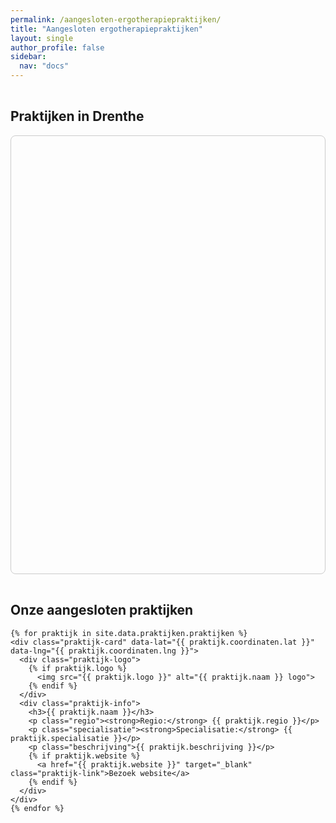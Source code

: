 ```yaml
---
permalink: /aangesloten-ergotherapiepraktijken/
title: "Aangesloten ergotherapiepraktijken"
layout: single
author_profile: false
sidebar:
  nav: "docs"
---
```


<!-- Leaflet CSS toevoegen -->
<link rel="stylesheet" href="https://unpkg.com/leaflet/dist/leaflet.css" />

<div class="praktijken-container">
  <!-- Kaart sectie -->
  <div class="kaart-sectie">
    <h2>Praktijken in Drenthe</h2>
    <div id="drenthe-kaart" class="drenthe-kaart"></div>
  </div>

  <!-- Praktijken lijst -->
  <div class="praktijken-lijst">
    <h2>Onze aangesloten praktijken</h2>
    
    {% for praktijk in site.data.praktijken.praktijken %}
    <div class="praktijk-card" data-lat="{{ praktijk.coordinaten.lat }}" data-lng="{{ praktijk.coordinaten.lng }}">
      <div class="praktijk-logo">
        {% if praktijk.logo %}
          <img src="{{ praktijk.logo }}" alt="{{ praktijk.naam }} logo">
        {% endif %}
      </div>
      <div class="praktijk-info">
        <h3>{{ praktijk.naam }}</h3>
        <p class="regio"><strong>Regio:</strong> {{ praktijk.regio }}</p>
        <p class="specialisatie"><strong>Specialisatie:</strong> {{ praktijk.specialisatie }}</p>
        <p class="beschrijving">{{ praktijk.beschrijving }}</p>
        {% if praktijk.website %}
          <a href="{{ praktijk.website }}" target="_blank" class="praktijk-link">Bezoek website</a>
        {% endif %}
      </div>
    </div>
    {% endfor %}
  </div>
</div>

<!-- Leaflet JS toevoegen -->
<script src="https://unpkg.com/leaflet/dist/leaflet.js"></script>

<!-- Kaart Initialisatie Script -->
<script>
document.addEventListener("DOMContentLoaded", function () {
  // Initialiseer kaart met middelpunt Drenthe
  var kaart = L.map('drenthe-kaart').setView([52.9, 6.6], 9);

  // Voeg OpenStreetMap tegel toe
  L.tileLayer('https://{s}.tile.openstreetmap.org/{z}/{x}/{y}.png', {
    attribution: '&copy; OpenStreetMap-bijdragers'
  }).addTo(kaart);

  // Voeg markers toe met logo's
  {% for praktijk in site.data.praktijken.praktijken %}
    {% if praktijk.coordinaten %}
      var logoIcon = L.icon({
        iconUrl: '{{ praktijk.logo }}',
        iconSize: [40, 40],
        iconAnchor: [20, 40],
        popupAnchor: [0, -40]
      });

      L.marker([{{ praktijk.coordinaten.lat }}, {{ praktijk.coordinaten.lng }}], {icon: logoIcon})
        .addTo(kaart)
        .bindPopup("<strong>{{ praktijk.naam }}</strong><br>{{ praktijk.regio }}");
    {% endif %}
  {% endfor %}
});
</script>

<style>
.praktijken-container {
  display: grid;
  grid-template-columns: 3fr 1fr;
  gap: 1rem;
  margin-top: 1rem;
  align-items: start;
}

.drenthe-kaart {
  height: 700px;
  border-radius: 8px;
  border: 1px solid #ccc;
  overflow: hidden;
}

/* Ultra compacte praktijkkaartjes */
.praktijken-lijst .praktijk-info h3 {
  font-size: 0.75rem;
  margin: 0 0 0.1rem 0;
  line-height: 1.1;
}

.praktijken-lijst .praktijk-info p {
  font-size: 0.65rem;
  margin: 0.05rem 0;
  line-height: 1.1;
}

.praktijken-lijst .praktijk-info {
  flex: 1;
}

.praktijken-lijst .praktijk-link {
  font-size: 0.65rem;
  padding: 0.15rem 0.3rem;
  margin-top: 0.15rem;
  display: inline-block;
  background: #4A9B9B;
  color: white;
  border-radius: 4px;
  text-decoration: none;
}

.praktijken-lijst .praktijk-link:hover {
  background: #2E5A87;
}

/* Logo klein */
.praktijken-lijst .praktijk-logo img {
  width: 24px;
  height: 24px;
  margin-right: 0.3rem;
  object-fit: contain;
  border-radius: 4px;
}

/* Card zelf compacter */
.praktijk-card {
  padding: 0.3rem;
  margin-bottom: 0.3rem;
  border-radius: 3px;
  border: 1px solid #ddd;
  display: flex;
  align-items: center;
}

@media (max-width: 1024px) {
  .praktijken-container {
    grid-template-columns: 1fr;
  }

  .praktijk-card {
    flex-direction: column;
    align-items: flex-start;
  }

  .praktijk-logo {
    margin-bottom: 0.5rem;
  }
}
</style>
